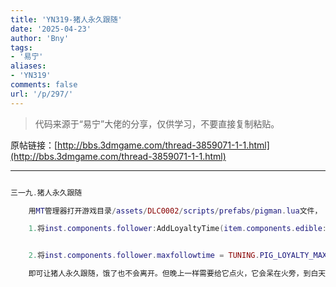 ```yaml
---
title: 'YN319-猪人永久跟随'
date: '2025-04-23'
author: 'Bny'
tags:
- '易宁'
aliases:
- 'YN319'
comments: false
url: '/p/297/'
---
```


> 代码来源于“易宁”大佬的分享，仅供学习，不要直接复制粘贴。

原帖链接：[http://bbs.3dmgame.com/thread-3859071-1-1.html](http://bbs.3dmgame.com/thread-3859071-1-1.html)

---

```lua  

三一九.猪人永久跟随

	用MT管理器打开游戏目录/assets/DLC0002/scripts/prefabs/pigman.lua文件，

	1.将inst.components.follower:AddLoyaltyTime(item.components.edible:GetHunger() * TUNING.PIG_LOYALTY_PER_HUNGER)替换为--inst.components.follower:AddLoyaltyTime(item.components.edible:GetHunger() * TUNING.PIG_LOYALTY_PER_HUNGER)


	2.将inst.components.follower.maxfollowtime = TUNING.PIG_LOYALTY_MAXTIME替换为--inst.components.follower.maxfollowtime = TUNING.PIG_LOYALTY_MAXTIME

	即可让猪人永久跟随，饿了也不会离开。但晚上一样需要给它点火，它会呆在火旁，到白天继续跟随

```  


